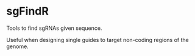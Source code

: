 # sgFindR
Tools to find sgRNAs given sequence.

Useful when designing single guides to target non-coding regions of the genome.


